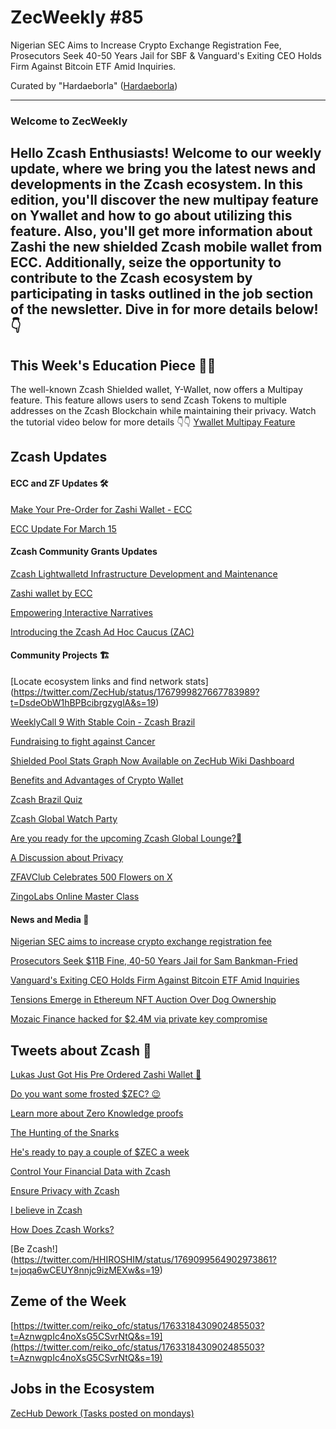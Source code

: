 # ZecWeekly #85

Nigerian SEC Aims to Increase Crypto Exchange Registration Fee, Prosecutors Seek 40-50 Years Jail for SBF & Vanguard's Exiting CEO Holds Firm Against Bitcoin ETF Amid Inquiries. 




Curated by "Hardaeborla" ([Hardaeborla](https://twitter.com/ayanlajaadebola))

---

### Welcome to ZecWeekly
Hello Zcash Enthusiasts! Welcome to our weekly update, where we bring you the latest news and developments in the Zcash ecosystem. In this edition, you'll discover the new multipay feature on Ywallet and how to go about utilizing this feature. Also, you'll get more information about Zashi the new shielded Zcash mobile wallet from ECC. Additionally, seize the opportunity to contribute to the Zcash ecosystem by participating in tasks outlined in the job section of the newsletter. Dive in for more details below!👇
---

## This Week's Education Piece 👩‍🏫
The well-known Zcash Shielded wallet, Y-Wallet, now offers a Multipay feature. This feature allows users to send Zcash Tokens to multiple addresses on the Zcash Blockchain while maintaining their privacy.
Watch the tutorial video below for more details 👇👇
[Ywallet Multipay Feature](https://youtu.be/ovlNktpxURI?si=MYT-aXcEZbrgqDSc) 





## Zcash Updates


#### ECC and ZF Updates 🛠️
[Make Your Pre-Order for Zashi Wallet - ECC](https://twitter.com/ElectricCoinCo/status/1768322565968101776?t=Xy36ylf7J8Cqmonwwx6YbQ&s=19) 

[ECC Update For March 15](https://forum.zcashcommunity.com/t/ecc-update-for-march-15/47083) 




#### Zcash Community Grants Updates
[Zcash Lightwalletd Infrastructure Development and Maintenance](https://forum.zcashcommunity.com/t/rfp-zcash-lightwalletd-infrastructure-development-and-maintenance/47080) 


[Zashi wallet by ECC](https://forum.zcashcommunity.com/t/zashi-wallet-by-ecc/47078) 


[Empowering Interactive Narratives](https://forum.zcashcommunity.com/t/tales-empowering-interactive-narratives/47079) 

[Introducing the Zcash Ad Hoc Caucus (ZAC)](https://forum.zcashcommunity.com/t/introducing-the-zcash-ad-hoc-caucus-zac/46988) 


#### Community Projects 🏗️

[Locate ecosystem links and find network stats] (https://twitter.com/ZecHub/status/1767999827667783989?t=DsdeObW1hBPBcibrgzyglA&s=19) 

[WeeklyCall 9 With Stable Coin - Zcash Brazil](https://twitter.com/zcashbrazil/status/1768752228637028563?s=19) 

[Fundraising to fight against Cancer](https://twitter.com/gordonesTV/status/1766531076892106970?t=4Tfsn42jAc1X5NS30XVZJA&s=19) 

[Shielded Pool Stats Graph Now Available on ZecHub Wiki Dashboard](https://twitter.com/Zerodartz/status/1768010021747429676?t=pWhogcHkk9L6kWEa0nggxw&s=19) 

[Benefits and Advantages of Crypto Wallet](https://twitter.com/ZingoLabEsp/status/1768669107929453022?s=19) 

[Zcash Brazil Quiz](https://twitter.com/zcashbrazil/status/1766546373472641324?s=19) 

[Zcash Global Watch Party](https://twitter.com/ZFAVClub/status/1768978021107605626?t=CU2ksNF6gBUtNdhr8MAjAQ&s=19) 



[Are you ready for the upcoming Zcash Global Lounge?💃](https://twitter.com/ZFAVClub/status/1768276038147064180?t=FGDdC7x5Io6KjHCpvHRZDg&s=19) 

[A Discussion about Privacy](https://twitter.com/Ranghi/status/1767329458883903941?t=GHxAsabrh8fnM7foSSuNMQ&s=19) 


[ZFAVClub Celebrates 500 Flowers on X](https://twitter.com/ZFAVClub/status/1766920508434452934?t=tVzFGn2myyCygdLS1JtRhg&s=19) 

[ZingoLabs Online Master Class](https://twitter.com/ZingoLabs/status/1768404808984101032?t=nSWIknLVHROnruja0M6U_w&s=19) 







 #### News and Media 📰
[Nigerian SEC aims to increase crypto exchange registration fee](https://cointelegraph.com/news/nigerian-sec-seeks-to-raise-crypto-exchange-registration-fee) 

[Prosecutors Seek $11B Fine, 40-50 Years Jail for Sam Bankman-Fried](https://cointelegraph.com/news/united-states-prosecutors-lewis-kaplan-ftx-sam-bankman-fried)

[Vanguard's Exiting CEO Holds Firm Against Bitcoin ETF Amid Inquiries](https://cointelegraph.com/news/vanguard-ceo-tim-buckley-anti-bitcoin-etf-stance) 

[Tensions Emerge in Ethereum NFT Auction Over Dog Ownership](https://decrypt.co/221974/dogwifhat-spat-ethereum-nft-auction-tensions-dog-owners-solana-community) 

[Mozaic Finance hacked for $2.4M via private key compromise](https://cointelegraph.com/news/mozaic-finance-hacked-2-4-million-private-key-compromise) 




## Tweets about Zcash 📢


[Lukas Just Got His Pre Ordered Zashi Wallet 💃](https://twitter.com/lukaskorba/status/1768346934576664958?t=UXOvGYv8ZF4HrZdz606g_A&s=19) 

[Do you want some frosted $ZEC? 😉](https://twitter.com/thecodebuffet/status/1768063530605953254?t=1OGqe6Mp21c7ny0i5GCHsA&s=19) 

[Learn more about Zero Knowledge proofs](https://twitter.com/ZFAVClub/status/1769038416413638743?t=MLsVm6rJkCdVphFnJVih3Q&s=19) 

[The Hunting of the Snarks](https://twitter.com/ZforZcash/status/1768830841960976657?t=UytK5zfAo3j4vBihKS16yw&s=19) 

[He's ready to pay a couple of $ZEC a week](https://twitter.com/_skyl/status/1767318446109573487?s=19) 

[Control Your Financial Data with Zcash](https://twitter.com/hK_png/status/1769023356710338660?t=3-8CuVce3zwavPOEi6Syiw&s=19) 

[Ensure Privacy with Zcash](https://twitter.com/brandito0811/status/1769054347399147619?t=wxYXwhiKllUr9WwxFzSKTA&s=19) 

[I believe in Zcash](https://twitter.com/ZforZcash/status/1768920965302431748?t=jXJKgG63NGbu53412i-7Nw&s=19) 

[How Does Zcash Works?](https://twitter.com/zellic_io/status/1767962084384670093?t=dnhJzBIDjOI9aUAsNxWKgw&s=19) 

[Be Zcash!] (https://twitter.com/HHIROSHIM/status/1769099564902973861?t=joqa6wCEUY8nnjc9izMEXw&s=19) 









## Zeme of the Week
[https://twitter.com/reiko_ofc/status/1763318430902485503?t=AznwgpIc4noXsG5CSvrNtQ&s=19](https://twitter.com/reiko_ofc/status/1763318430902485503?t=AznwgpIc4noXsG5CSvrNtQ&s=19) 


## Jobs in the Ecosystem
[ZecHub Dework (Tasks posted on mondays)](https://dework.zechub.org/) 
